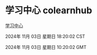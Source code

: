 # 学习中心 colearnhub
[学习中心](http://219.139.197.74:56308/colearnhub/)

2024年 11月 03日 星期日 18:20:02 CST

2024年 11月 03日 星期日 10:20:02 GMT
